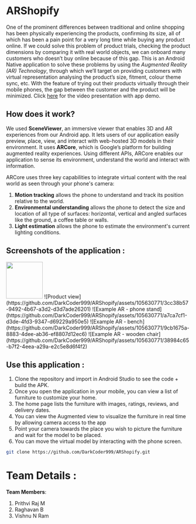 # ARShopify
One of the prominent differences between traditional and online shopping has been physically experiencing the products, confirming its size, all of which has been a pain point for a very long time while buying any product online. If we could solve this problem of product trials, checking the product dimensions by comparing it with real world objects, we can onboard many customers who doesn’t buy online because of this gap.
This is an Android Native application to solve these problems by using the _Augmented Reality (AR) Technology_, through which we’ll target on providing customers with virtual representation analysing the product’s size, fitment, colour theme sync, etc. With the feature of trying out their products virtually through their mobile phones, the gap between the customer and the product will be minimized.
Click [here](https://drive.google.com/file/d/1zuTviOjooH8JMikaC3NbbG3upJztGkdF/view?usp=sharing) for the video presentation with app demo.

## How does it work?
We used **SceneViewer**, an immersive viewer that enables 3D and AR experiences from our Android app. It lets users of our application easily preview, place, view, and interact with web-hosted 3D models in their environment. It uses **ARCore**, which is Google’s platform for building augmented reality experiences. Using different APIs, ARCore enables our application to sense its environment, understand the world and interact with information.

ARCore uses three key capabilities to integrate virtual content with the real world as seen through your phone's camera:
1. **Motion tracking** allows the phone to understand and track its position relative to the world.
2. **Environmental understanding** allows the phone to detect the size and location of all type of surfaces: horizontal, vertical and angled surfaces like the ground, a coffee table or walls.
3. **Light estimation** allows the phone to estimate the environment's current lighting conditions.

## Screenshots of the application :
<img src="https://github.com/DarkCoder999/ARShopify/assets/105630771/cb2746d2-d0de-4708-975a-1cf2a7121943" width="100">
![Product view](https://github.com/DarkCoder999/ARShopify/assets/105630771/3cc38b57-9492-4b67-a3d2-d3d7ade26201)
![Example AR - phone stand](https://github.com/DarkCoder999/ARShopify/assets/105630771/a7ca7cf1-d3de-4fd3-9347-d69229a950e5)
![Example AR - bench](https://github.com/DarkCoder999/ARShopify/assets/105630771/9cb1675a-8883-4dee-ab36-ef8807d12ec6)
![Example AR - wooden chair](https://github.com/DarkCoder999/ARShopify/assets/105630771/38984c65-b7f2-4eea-a29a-e2c5e8d6f4f2)

## Use this application : 
1) Clone the repository and import in Android Studio to see the code + build the APK.
2) Once you open the application in your mobile, you can view a list of furniture to customize your home.
3) The home page lists the furniture with images, ratings,  reviews, and delivery dates. 
4) You can view the Augmented view to visualize the furniture in real time by allowing camera access to the app
5) Point your camera towards the place you wish to picture the furniture and wait for the model to be placed.
6) You can move the virtual model by interacting with the phone screen.

```bash
git clone https://github.com/DarkCoder999/ARShopify.git
```

# Team Details :
**Team Members**:
1. Prithvi Raj M
2. Raghavan B
3. Vishnu N Ram

